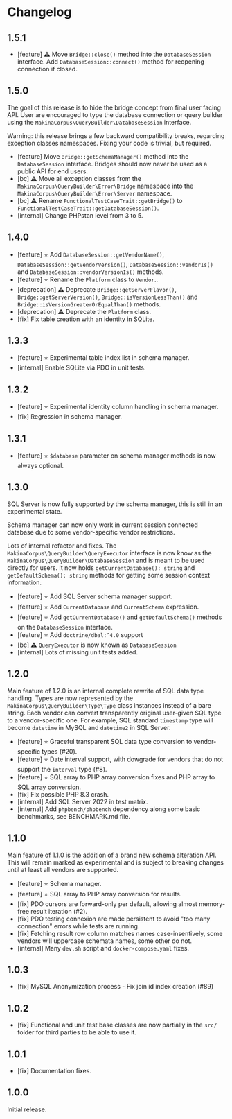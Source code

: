 # Changelog

## 1.5.1

* [feature] ⚠️ Move `Bridge::close()` method into the `DatabaseSession`
  interface. Add `DatabaseSession::connect()` method for reopening
  connection if closed.

## 1.5.0

The goal of this release is to hide the bridge concept from final user facing
API. User are encouraged to type the database connection or query builder using
the `MakinaCorpus\QueryBuilder\DatabaseSession` interface.

Warning: this release brings a few backward compatibility breaks, regarding
exception classes namespaces. Fixing your code is trivial, but required.

* [feature] Move `Bridge::getSchemaManager()` method into the `DatabaseSession`
  interface. Bridges should now never be used as a public API for end users.
* [bc] ⚠️ Move all exception classes from the `MakinaCorpus\QueryBuilder\Error\Bridge`
  namespace into the `MakinaCorpus\QueryBuilder\Error\Server` namespace.
* [bc] ⚠️ Rename `FunctionalTestCaseTrait::getBridge()` to
  `FunctionalTestCaseTrait::getDatabaseSession()`.
* [internal] Change PHPstan level from 3 to 5.

## 1.4.0

* [feature] ⭐️ Add `DatabaseSession::getVendorName()`, `DatabaseSession::getVendorVersion()`,
  `DatabaseSession::vendorIs()` and `DatabaseSession::vendorVersionIs()` methods.
* [feature] ⭐️ Rename the `Platform` class to `Vendor`..
* [deprecation] ⚠️ Deprecate `Bridge::getServerFlavor()`, `Bridge::getServerVersion()`,
  `Bridge::isVersionLessThan()` and `Bridge::isVersionGreaterOrEqualThan()` methods.
* [deprecation] ⚠️ Deprecate the `Platform` class.
* [fix] Fix table creation with an identity in SQLite.

## 1.3.3

* [feature] ⭐️ Experimental table index list in schema manager.
* [internal] Enable SQLite via PDO in unit tests.

## 1.3.2

* [feature] ⭐️ Experimental identity column handling in schema manager.
* [fix] Regression in schema manager.

## 1.3.1

* [feature] ⭐️ `$database` parameter on schema manager methods is now always optional.

## 1.3.0

SQL Server is now fully supported by the schema manager, this is still in an
experimental state.

Schema manager can now only work in current session connected database due to
some vendor-specific vendor restrictions.

Lots of internal refactor and fixes. The `MakinaCorpus\QueryBuilder\QueryExecutor`
interface is now know as the `MakinaCorpus\QueryBuilder\DatabaseSession` and is
meant to be used directly for users. It now holds `getCurrentDatabase(): string`
and `getDefaultSchema(): string` methods for getting some session context
information.

* [feature] ⭐️ Add SQL Server schema manager support.
* [feature] ⭐️ Add `CurrentDatabase` and `CurrentSchema` expression.
* [feature] ⭐️ Add `getCurrentDatabase()` and `getDefaultSchema()` methods on the `DatabaseSession` interface.
* [feature] ⭐️ Add `doctrine/dbal:^4.0` support
* [bc] ⚠️ `QueryExecutor` is now known as `DatabaseSession`
* [internal] Lots of missing unit tests added.

## 1.2.0

Main feature of 1.2.0 is an internal complete rewrite of SQL data type
handling. Types are now represented by the `MakinaCorpus\QueryBuilder\Type\Type`
class instances instead of a bare string. Each vendor can convert transparently
original user-given SQL type to a vendor-specific one. For example, SQL standard
`timestamp` type will become `datetime` in MySQL and `datetime2` in SQL Server.

* [feature] ⭐️ Graceful transparent SQL data type conversion to vendor-specific types (#20).
* [feature] ⭐️ Date interval support, with dowgrade for vendors that do not support the `interval` type (#8).
* [feature] ⭐️ SQL array to PHP array conversion fixes and PHP array to SQL array conversion.
* [fix] Fix possible PHP 8.3 crash.
* [internal] Add SQL Server 2022 in test matrix.
* [internal] Add `phpbench/phpbench` dependency along some basic benchmarks, see BENCHMARK.md file.

## 1.1.0

Main feature of 1.1.0 is the addition of a brand new schema alteration API.
This will remain marked as experimental and is subject to breaking changes
until at least all vendors are supported.

* [feature] ⭐️ Schema manager.
* [feature] ⭐️ SQL array to PHP array conversion for results.
* [fix] PDO cursors are forward-only per default, allowing almost memory-free result iteration (#2).
* [fix] PDO testing connexion are made persistent to avoid "too many connection" errors while tests are running.
* [fix] Fetching result row column matches names case-insentively, some vendors will uppercase schemata names, some other do not.
* [internal] Many `dev.sh` script and `docker-compose.yaml` fixes.

## 1.0.3

* [fix] MySQL Anonymization process - Fix join id index creation (#89)

## 1.0.2

* [fix] Functional and unit test base classes are now partially in the `src/` folder for third parties to be able to use it.

## 1.0.1

* [fix] Documentation fixes.

## 1.0.0

Initial release.
